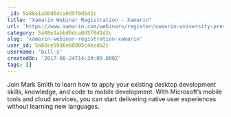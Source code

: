 ```yaml
---
_id: 5a88e1abbd6dca0d5f0d1d2c
title: "Xamarin Webinar Registration - Xamarin"
url: 'https://www.xamarin.com/webinars/register/xamarin-university-presents-desktop-developers-guide-to-mobile-with-visual-studio-tools-for-xamarin?utm_medium=Blog&utm_source=VS&utm_campaign=webinar_Desktop_Dev&MC=JavaScript&MC=MobileDev&MC=.NET&MC=SecSys&MC=CloudDev'
category: 5a88e1abbd6dca0d5f0d1d2c
slug: 'xamarin-webinar-registration-xamarin'
user_id: 5a83ce59d6eb0005c4ecda2c
username: 'bill-s'
createdOn: '2017-08-24T14:34:09.000Z'
tags: []
---
```


Join Mark Smith to learn how to apply your existing desktop development skills, knowledge, and code to mobile development. With Microsoft’s mobile tools and cloud services, you can start delivering native user experiences without learning new languages.
